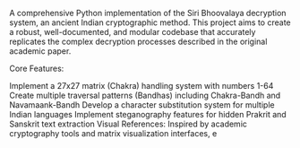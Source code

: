 A comprehensive Python implementation of the Siri Bhoovalaya decryption system, an ancient Indian cryptographic method. This project aims to create a robust, well-documented, and modular codebase that accurately replicates the complex decryption processes described in the original academic paper.

Core Features:

Implement a 27x27 matrix (Chakra) handling system with numbers 1-64
Create multiple traversal patterns (Bandhas) including Chakra-Bandh and Navamaank-Bandh
Develop a character substitution system for multiple Indian languages
Implement steganography features for hidden Prakrit and Sanskrit text extraction
Visual References:
Inspired by academic cryptography tools and matrix visualization interfaces, e
